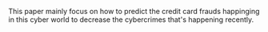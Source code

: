 This paper mainly focus on how to predict the credit card frauds happinging in this cyber world to decrease the cybercrimes that's happening recently.

